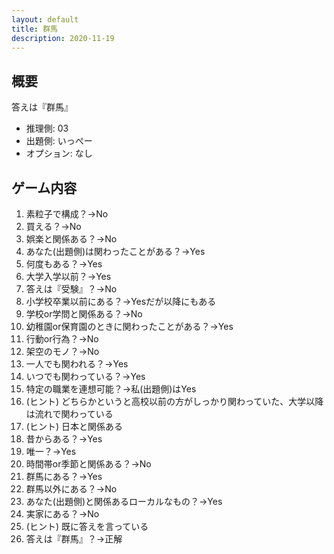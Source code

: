 ```yaml
---
layout: default
title: 群馬
description: 2020-11-19
---
```


## 概要

答えは『群馬』

- 推理側: 03
- 出題側: いっぺー
- オプション: なし

## ゲーム内容

1. 素粒子で構成？→No
2. 買える？→No
3. 娯楽と関係ある？→No
4. あなた(出題側)は関わったことがある？→Yes
5. 何度もある？→Yes
6. 大学入学以前？→Yes
7. 答えは『受験』？→No
8. 小学校卒業以前にある？→Yesだが以降にもある
9. 学校or学問と関係ある？→No
10. 幼稚園or保育園のときに関わったことがある？→Yes
11. 行動or行為？→No
12. 架空のモノ？→No
13. 一人でも関われる？→Yes
14. いつでも関わっている？→Yes
15. 特定の職業を連想可能？→私(出題側)はYes
16. (ヒント) どちらかというと高校以前の方がしっかり関わっていた、大学以降は流れで関わっている
17. (ヒント) 日本と関係ある
18. 昔からある？→Yes
19. 唯一？→Yes
20. 時間帯or季節と関係ある？→No
21. 群馬にある？→Yes
22. 群馬以外にある？→No
23. あなた(出題側)と関係あるローカルなもの？→Yes
24. 実家にある？→No
25. (ヒント) 既に答えを言っている
26. 答えは『群馬』？→正解
